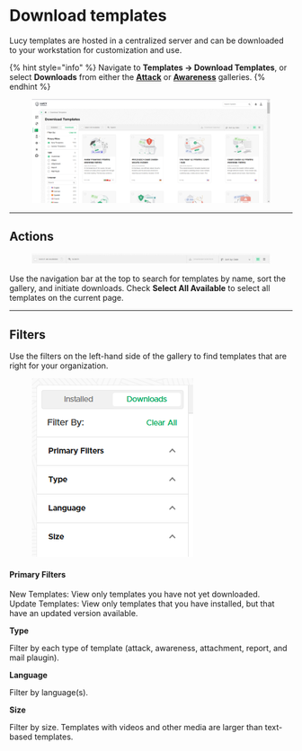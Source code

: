 # Download templates

Lucy templates are hosted in a centralized server and can be downloaded to your workstation for customization and use.

{% hint style="info" %}
Navigate to **Templates -> Download Templates**, or select **Downloads** from either the [**Attack**](attack-templates.md) or [**Awareness**](awareness-templates.md) galleries.
{% endhint %}

<figure><img src="../../.gitbook/assets/image (965).png" alt=""><figcaption></figcaption></figure>

***

## Actions

<figure><img src="../../.gitbook/assets/image (967).png" alt=""><figcaption></figcaption></figure>

Use the navigation bar at the top to search for templates by name, sort the gallery, and initiate downloads. Check **Select All Available** to select all templates on the current page.

***

## Filters

Use the filters on the left-hand side of the gallery to find templates that are right for your organization.

<figure><img src="../../.gitbook/assets/image (968).png" alt=""><figcaption></figcaption></figure>

#### **Primary Filters**

New Templates: View only templates you have not yet downloaded.\
Update Templates: View only templates that you have installed, but that have an updated version available.

**Type**

Filter by each type of template (attack, awareness, attachment, report, and mail plaugin).

**Language**

Filter by language(s).

**Size**

Filter by size. Templates with videos and other media are larger than text-based templates.
